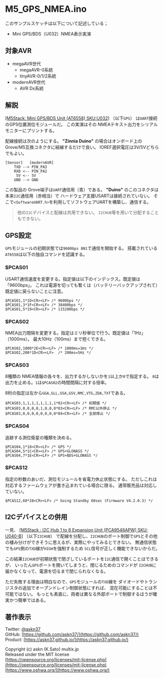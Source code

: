 # M5_GPS_NMEA.ino

このサンプルスケッチは以下について記述している；

- Mini GPS/BDS（U032）NMEA表示実演

## 対象AVR

- megaAVR世代
  - megaAVR-0系統
  - tinyAVR-0/1/2系統
- modernAVR世代
  - AVR Dx系統

## 解説

[[M5Stack: Mini GPS/BDS Unit (AT6558) SKU:U032]](https://shop.m5stack.com/collections/m5-sensor/products/mini-gps-bds-unit)
（以下`GPS`）
は`UART`接続のGPS位置測位モジュールだ。
この実演はその NMEAテキスト出力をシリアルモニターにプリントする。

配線接続は次のようにする。
__"Zinnia Duino"__ の場合はオンボード上の
Grove/M5互換コネクタに結線するだけで良い。
IOREF選択電圧は3V/5Vどちらでもよい。

```plain
[Sensor]   [modernAVR]
    TXD --> PIN_PA3
    RXD <-- PIN_PA2
     5V <-- 5V
    GND --> GND
```

この製品の Grove端子は`UART`通信用（青）である。
__"Duino"__ のこのコネクタは本来`I2C`通信用（赤相当）で
ハードウェア支援USARTは接続されていない。
そこで`<SoftwareUART.h>`を利用してソフトウェアUARTを構築し、通信する。

> 他の`I2C`デバイスと配線は共用できない。
`I2CHUB`等を用いて分配することもできない。

## GPS設定

`GPS`モジュールの初期状態では`9600bps 8N1`で通信を開始する。
搭載されている`AT6558`は以下の独自コマンドを認識する。

### $PCAS01

USART通信速度を変更する。指定値は以下のインデックス。既定値は「9600bps」。
これは電源を切っても暫くは（バッテリーバックアップされて）既定値に戻らないことに注意。

```plain
$PCAS01,1*1D<CR><LF> /* 9600bps */
$PCAS01,3*1F<CR><LF> /* 38400bps */
$PCAS01,5*19<CR><LF> /* 115200bps */
```

### $PCAS02

NMEA出力間隔を変更する。指定はミリ秒単位で行う。既定値は「1Hz」（1000ms）。
最大10Hz（100ms）まで短くできる。

```plain
$PCAS02,1000*2E<CR><LF> /* 1000ms=1Hz */
$PCAS02,200*1D<CR><LF>  /* 200ms=5Hz */
```

### $PCAS03

8種類の NMEA情報の各々を、出力するかしないかを`1`以上か`0`で指定する。
`0`は出力を止める。`1`は`$PCAS02`の時間間隔に対する倍率。

8桁の指定は左から`GGA,GLL,GSA,GSV,RMC,VTG,ZDA,TXT`である。

```plain
$PCAS03,1,1,1,1,1,1,1,1*02<CR><LF> /* 初期値 */
$PCAS03,0,0,0,0,1,0,0,0*03<CR><LF> /* RMC以外停止 */
$PCAS03,0,0,0,0,0,0,0,0*04<CR><LF> /* 全部停止 */
```

### $PCAS04

追跡する測位衛星の種類を決める。

```plain
$PCAS04,1*18<CR><LF> /* GPS */
$PCAS04,5*1C<CR><LF> /* GPS+GLONASS */
$PCAS04,7*1E<CR><LF> /* GPS+BDS+GLONASS */
```

### $PCAS12

指定の秒数のあいだ、測位モジュールを省電力休止状態にする。
ただしこれは対応するファームウェアが書き込まれている場合に限る。
通常販売品は対応していない。

```plain
$PCAS12,60*28<CR><LF> /* Going Standby 60sec (Firmware V4.2.0.3) */
```

## I2Cデバイスとの併用

一見、
[[M5Stack : I2C Hub 1 to 6 Expansion Unit (PCA9548APW) SKU: U040-B]](https://shop.m5stack.com/collections/m5-sensor/products/i2c-hub-1-to-6-expansion-unit-pca9548apw)
（以下`I2CHUB`）
で配線を分配し、`I2CHUB`のポート制御で`GPS`とその他の棲み分けができそうに思えるが、実際にやってみるとできない。
無通信状態でも`GPS`側の`TXD`線が`HIGH`を強制するため
`SCL`信号が正しく機能できないからだ。

この結果`I2CHUB`が初期状態で閉ざしているポートを`I2C`通信で開くことはできるが、
いったん`GPS`ポートを開いてしまうと、閉じるためのコマンドが
`I2CHUB`に届かなくなって、電源を切るまで閉じられなくなる。

ただ失敗する理由は明白なので、`GPS`モジュールの`TXD`線を
ダイオードやトランジスタの追加でオープンドレイン制御状態にすれば、
混在可能にすることは不可能ではない。
もっとも素直に、両者は異なる外部ポートで制御するほうが確実かつ簡単ではある。

## 著作表示

Twitter: [@askn37](https://twitter.com/askn37) \
GitHub: [https://github.com/askn37/](https://github.com/askn37/) \
Product: [https://askn37.github.io/](https://askn37.github.io/)

Copyright (c) askn (K.Sato) multix.jp \
Released under the MIT license \
[https://opensource.org/licenses/mit-license.php](https://opensource.org/licenses/mit-license.php) \
[https://www.oshwa.org/](https://www.oshwa.org/)
